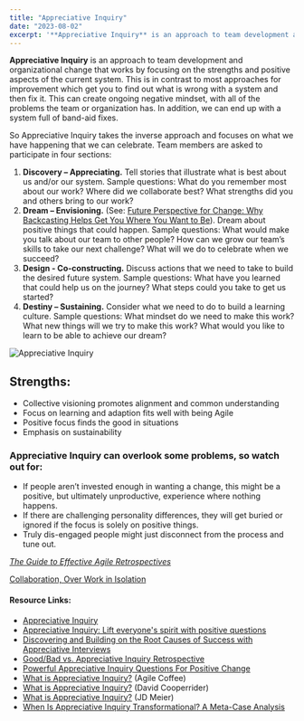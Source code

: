 ```yaml
---
title: "Appreciative Inquiry"
date: "2023-08-02"
excerpt: '**Appreciative Inquiry** is an approach to team development and organizational change that'
---
```


**Appreciative Inquiry** is an approach to team development and organizational change that works by focusing on the strengths and positive aspects of the current system. This is in contrast to most approaches for improvement which get you to find out what is wrong with a system and then fix it. This can create ongoing negative mindset, with all of the problems the team or organization has. In addition, we can end up with a system full of band-aid fixes.

So Appreciative Inquiry takes the inverse approach and focuses on what we have happening that we can celebrate. Team members are asked to participate in four sections:

1. **Discovery – Appreciating.** Tell stories that illustrate what is best about us and/or our system. Sample questions: What do you remember most about our work? Where did we collaborate best? What strengths did you and others bring to our work?
2. **Dream – Envisioning.** (See: [Future Perspective for Change: Why Backcasting Helps Get You Where You Want to Be](/blog/future-perspective-for-organizational-change.html)). Dream about positive things that could happen. Sample questions: What would make you talk about our team to other people? How can we grow our team’s skills to take our next challenge? What will we do to celebrate when we succeed?
3. **Design - Co-constructing.** Discuss actions that we need to take to build the desired future system. Sample questions: What have you learned that could help us on the journey? What steps could you take to get us started?
4. **Destiny – Sustaining.** Consider what we need to do to build a learning culture. Sample questions: What mindset do we need to make this work? What new things will we try to make this work? What would you like to learn to be able to achieve our dream?

![Appreciative Inquiry](src/content/glossary/appreciative-inquiry/images/Appreciative-Inquiry.jpg)

## Strengths:

- Collective visioning promotes alignment and common understanding
- Focus on learning and adaption fits well with being Agile
- Positive focus finds the good in situations
- Emphasis on sustainability

### **Appreciative Inquiry can overlook some problems, so watch out for:**

- If people aren’t invested enough in wanting a change, this might be a positive, but ultimately unproductive, experience where nothing happens.
- If there are challenging personality differences, they will get buried or ignored if the focus is solely on positive things.
- Truly dis-engaged people might just disconnect from the process and tune out.

[_The Guide to Effective Agile Retrospectives_](/guide-to-effective-agile-retrospectives)

[Collaboration, Over Work in Isolation](/blog/collaboration-over-work-in-isolation.html)

#### Resource Links:

- [Appreciative Inquiry](http://innovativeteams.net/appreciative-inquiry/)
- [Appreciative Inquiry: Lift everyone's spirit with positive questions](https://retromat.org/en/?id=65)
- [Discovering and Building on the Root Causes of Success with Appreciative Interviews](https://medium.com/the-liberators/use-appreciative-interviews-to-reveal-conditions-for-successful-scrum-fd82e20fce03)
- [Good/Bad vs. Appreciative Inquiry Retrospective](http://testersthoughtsuncombed.blogspot.com/2013/12/goodbad-vs-appreciative-inquiry.html)
- [Powerful Appreciative Inquiry Questions For Positive Change](https://www.mtdtraining.com/blog/appreciative-inquiry-model-questions.htm)
- [What is Appreciative Inquiry?](https://agilecoffee.com/toolkit/appreciative-inquiry/) (Agile Coffee)
- [What is Appreciative Inquiry?](https://www.davidcooperrider.com/ai-process/) (David Cooperrider)
- [What is Appreciative Inquiry?](https://jdmeier.com/appreciative-inquiry/) (JD Meier)
- [When Is Appreciative Inquiry Transformational? A Meta-Case Analysis](https://www.researchgate.net/publication/228658802_When_Is_Appreciative_Inquiry_Transformational_A_Meta-Case_Analysis)
